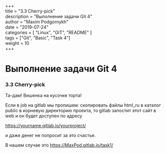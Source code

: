 ﻿+++  
title = "3.3  Cherry-pick"  
description = "Выполнение задачи Git 4"  
author = "Maxim Podgornykh"  
date = "2019-07-24"  
categories = [ "Linux", "GIT", "README" ]  
tags = ["Git", "Basic", "Task 4"]  
weight = 10  
+++


Выполнение задачи Git 4
========================


### 3.3  Cherry-pick

Та-дам! Вишенка на кусочке торта!

Если в job на gitlab мы пропишем:
cкопировать файлы html_ru в каталог public в корневую директорию проекта, то gitlab запостит этот сайт в web и он будет доступен по адресу

https://yourname.gitlab.io/yourproject/

и даже денег не попросит за это счастье.

В нашем случае это 
 https://MaxPod.gitlab.io/task1/

